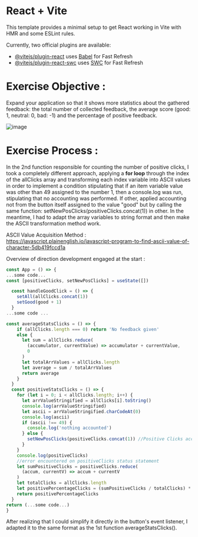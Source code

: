 # React + Vite

This template provides a minimal setup to get React working in Vite with HMR and some ESLint rules.

Currently, two official plugins are available:

- [@vitejs/plugin-react](https://github.com/vitejs/vite-plugin-react/blob/main/packages/plugin-react/README.md) uses [Babel](https://babeljs.io/) for Fast Refresh
- [@vitejs/plugin-react-swc](https://github.com/vitejs/vite-plugin-react-swc) uses [SWC](https://swc.rs/) for Fast Refresh

# Exercise Objective : 
Expand your application so that it shows more statistics about the gathered feedback: the total number of collected feedback, the average score (good: 1, neutral: 0, bad: -1) and the percentage of positive feedback.

![image](https://github.com/devstackweb3/osa1/assets/118926098/e25ef87a-1bbd-43a8-836a-c90964dc5c46)

# Exercise Process : 
In the 2nd function responsible for counting the number of positive clicks, I took a completely different approach, applying a **for loop** through the index of the allClicks array and transforming each index variable into ASCII values in order to implement a condition stipulating that if an item variable value was other than 49 assigned to the number 1, then a console.log was run, stipulating that no accounting was performed. If other, applied accounting not from the button itself assigned to the value "good" but by calling the same function: setNewPosClicks(positiveClicks.concat(1)) in other. In the meantime, I had to adapt the array variables to string format and then make the ASCII transformation method work. 

ASCII Value Acquisition Method : https://javascript.plainenglish.io/javascript-program-to-find-ascii-value-of-character-5db419fccd1a

Overview of direction development engaged at the start : 
```jsx
const App = () => {
...some code...
const [positiveClicks, setNewPosClicks] = useState([])

  const handleGoodClick = () => {
    setAll(allClicks.concat(1))
    setGood(good + 1)
  }
...some code ...

const averageStatsClicks = () => {
    if (allClicks.length === 0) return 'No feedback given'
    else {
      let sum = allClicks.reduce(
        (accumulator, currentValue) => accumulator + currentValue,
        0
      )
      let totalArrValues = allClicks.length
      let average = sum / totalArrValues
      return average
    }
  }
  const positiveStatsClicks = () => {
    for (let i = 0; i < allClicks.length; i++) {
      let arrValueStringified = allClicks[i].toString()
      console.log(arrValueStringified)
      let ascii = arrValueStringified.charCodeAt(0)
      console.log(ascii)
      if (ascii !== 49) {
        console.log('nothing accounted')
      } else {
        setNewPosClicks(positiveClicks.concat(1)) //Positive Clicks accounted in the Array "Positive"
      }
    }
    console.log(positiveClicks)
    //error encountered on positiveClicks status statement
    let sumPositiveClicks = positiveClicks.reduce(
      (accum, currentV) => accum + currentV
    )
    let totalClicks = allClicks.length
    let positivePercentageClicks = (sumPositiveClicks / totalClicks) * 100
    return positivePercentageClicks
  }
return (...some code...)
}
```

After realizing that I could simplify it directly in the button's event listener, I adapted it to the same format as the 1st function averageStatsClicks(). 
